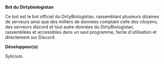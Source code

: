 

**Bot du Dirtybiologistan**

Ce bot est le bot officiel du DirtyBiologistan, rassemblant plusieurs dizaines de serveurs ainsi que des milliers de données comptant celle des citoyens, des serveurs discord et tout autre données du DirtyBiologistan, rassemblées et accessibles dans un seul programme, facile d'utilisation et directement sur Discord.

**Développeur(s)**

Sylicium.